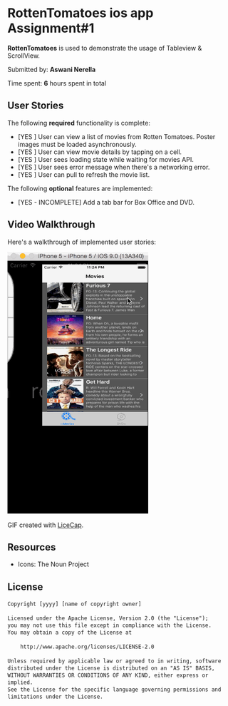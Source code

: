 # RottenTomatoes ios app Assignment#1

**RottenTomatoes** is used to demonstrate the usage of Tableview & ScrollView.

Submitted by: **Aswani Nerella**

Time spent: **6** hours spent in total

## User Stories

The following **required** functionality is complete:

* [YES ] User can view a list of movies from Rotten Tomatoes. Poster images must be loaded asynchronously.
* [YES ] User can view movie details by tapping on a cell.
* [YES ] User sees loading state while waiting for movies API.
* [YES ] User sees error message when there's a networking error. 
* [YES ] User can pull to refresh the movie list.

The following **optional** features are implemented:

- [YES - INCOMPLETE] Add a tab bar for Box Office and DVD.

## Video Walkthrough 

Here's a walkthrough of implemented user stories:

<img src='https://github.com/aswani521/rottenTomatoes1/blob/master/rottenTomatoesDemo.gif' title='Video Walkthrough' width='' alt='Video Walkthrough' />

GIF created with [LiceCap](http://www.cockos.com/licecap/).

## Resources
- Icons: The Noun Project 


## License

    Copyright [yyyy] [name of copyright owner]

    Licensed under the Apache License, Version 2.0 (the "License");
    you may not use this file except in compliance with the License.
    You may obtain a copy of the License at

        http://www.apache.org/licenses/LICENSE-2.0

    Unless required by applicable law or agreed to in writing, software
    distributed under the License is distributed on an "AS IS" BASIS,
    WITHOUT WARRANTIES OR CONDITIONS OF ANY KIND, either express or implied.
    See the License for the specific language governing permissions and
    limitations under the License.
